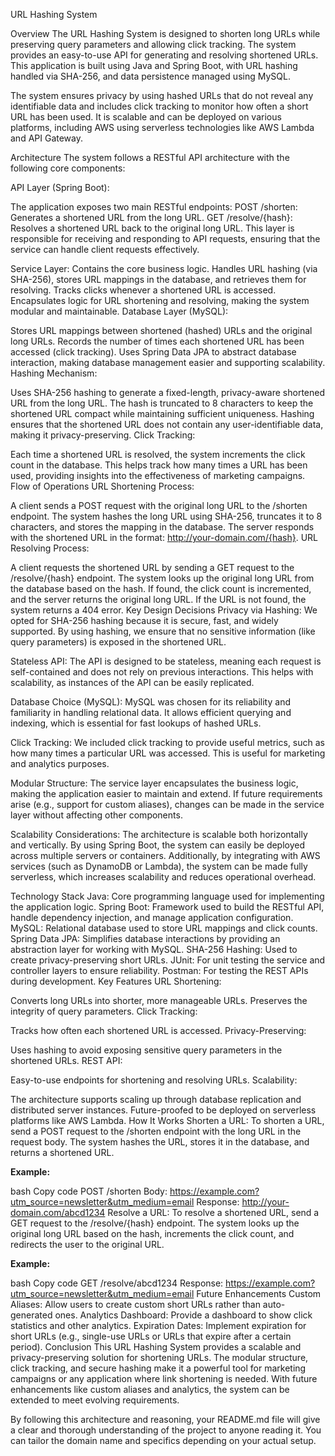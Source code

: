 URL Hashing System


Overview
The URL Hashing System is designed to shorten long URLs while preserving query parameters and allowing click tracking. The system provides an easy-to-use API for generating and resolving shortened URLs. This application is built using Java and Spring Boot, with URL hashing handled via SHA-256, and data persistence managed using MySQL.

The system ensures privacy by using hashed URLs that do not reveal any identifiable data and includes click tracking to monitor how often a short URL has been used. It is scalable and can be deployed on various platforms, including AWS using serverless technologies like AWS Lambda and API Gateway.

Architecture
The system follows a RESTful API architecture with the following core components:

API Layer (Spring Boot):

The application exposes two main RESTful endpoints:
POST /shorten: Generates a shortened URL from the long URL.
GET /resolve/{hash}: Resolves a shortened URL back to the original long URL.
This layer is responsible for receiving and responding to API requests, ensuring that the service can handle client requests effectively.

Service Layer:
Contains the core business logic.
Handles URL hashing (via SHA-256), stores URL mappings in the database, and retrieves them for resolving.
Tracks clicks whenever a shortened URL is accessed.
Encapsulates logic for URL shortening and resolving, making the system modular and maintainable.
Database Layer (MySQL):

Stores URL mappings between shortened (hashed) URLs and the original long URLs.
Records the number of times each shortened URL has been accessed (click tracking).
Uses Spring Data JPA to abstract database interaction, making database management easier and supporting scalability.
Hashing Mechanism:

Uses SHA-256 hashing to generate a fixed-length, privacy-aware shortened URL from the long URL.
The hash is truncated to 8 characters to keep the shortened URL compact while maintaining sufficient uniqueness.
Hashing ensures that the shortened URL does not contain any user-identifiable data, making it privacy-preserving.
Click Tracking:

Each time a shortened URL is resolved, the system increments the click count in the database.
This helps track how many times a URL has been used, providing insights into the effectiveness of marketing campaigns.
Flow of Operations
URL Shortening Process:

A client sends a POST request with the original long URL to the /shorten endpoint.
The system hashes the long URL using SHA-256, truncates it to 8 characters, and stores the mapping in the database.
The server responds with the shortened URL in the format: http://your-domain.com/{hash}.
URL Resolving Process:

A client requests the shortened URL by sending a GET request to the /resolve/{hash} endpoint.
The system looks up the original long URL from the database based on the hash.
If found, the click count is incremented, and the server returns the original long URL.
If the URL is not found, the system returns a 404 error.
Key Design Decisions
Privacy via Hashing: We opted for SHA-256 hashing because it is secure, fast, and widely supported. By using hashing, we ensure that no sensitive information (like query parameters) is exposed in the shortened URL.

Stateless API: The API is designed to be stateless, meaning each request is self-contained and does not rely on previous interactions. This helps with scalability, as instances of the API can be easily replicated.

Database Choice (MySQL): MySQL was chosen for its reliability and familiarity in handling relational data. It allows efficient querying and indexing, which is essential for fast lookups of hashed URLs.

Click Tracking: We included click tracking to provide useful metrics, such as how many times a particular URL was accessed. This is useful for marketing and analytics purposes.

Modular Structure: The service layer encapsulates the business logic, making the application easier to maintain and extend. If future requirements arise (e.g., support for custom aliases), changes can be made in the service layer without affecting other components.

Scalability Considerations: The architecture is scalable both horizontally and vertically. By using Spring Boot, the system can easily be deployed across multiple servers or containers. Additionally, by integrating with AWS services (such as DynamoDB or Lambda), the system can be made fully serverless, which increases scalability and reduces operational overhead.

Technology Stack
Java: Core programming language used for implementing the application logic.
Spring Boot: Framework used to build the RESTful API, handle dependency injection, and manage application configuration.
MySQL: Relational database used to store URL mappings and click counts.
Spring Data JPA: Simplifies database interactions by providing an abstraction layer for working with MySQL.
SHA-256 Hashing: Used to create privacy-preserving short URLs.
JUnit: For unit testing the service and controller layers to ensure reliability.
Postman: For testing the REST APIs during development.
Key Features
URL Shortening:

Converts long URLs into shorter, more manageable URLs.
Preserves the integrity of query parameters.
Click Tracking:

Tracks how often each shortened URL is accessed.
Privacy-Preserving:

Uses hashing to avoid exposing sensitive query parameters in the shortened URLs.
REST API:

Easy-to-use endpoints for shortening and resolving URLs.
Scalability:

The architecture supports scaling up through database replication and distributed server instances.
Future-proofed to be deployed on serverless platforms like AWS Lambda.
How It Works
Shorten a URL:
To shorten a URL, send a POST request to the /shorten endpoint with the long URL in the request body. The system hashes the URL, stores it in the database, and returns a shortened URL.

**Example:**

bash
Copy code
POST /shorten
Body: https://example.com?utm_source=newsletter&utm_medium=email
Response: http://your-domain.com/abcd1234
Resolve a URL:
To resolve a shortened URL, send a GET request to the /resolve/{hash} endpoint. The system looks up the original long URL based on the hash, increments the click count, and redirects the user to the original URL.

**Example:**

bash
Copy code
GET /resolve/abcd1234
Response: https://example.com?utm_source=newsletter&utm_medium=email
Future Enhancements
Custom Aliases: Allow users to create custom short URLs rather than auto-generated ones.
Analytics Dashboard: Provide a dashboard to show click statistics and other analytics.
Expiration Dates: Implement expiration for short URLs (e.g., single-use URLs or URLs that expire after a certain period).
Conclusion
This URL Hashing System provides a scalable and privacy-preserving solution for shortening URLs. The modular structure, click tracking, and secure hashing make it a powerful tool for marketing campaigns or any application where link shortening is needed. With future enhancements like custom aliases and analytics, the system can be extended to meet evolving requirements.

By following this architecture and reasoning, your README.md file will give a clear and thorough understanding of the project to anyone reading it. You can tailor the domain name and specifics depending on your actual setup.
